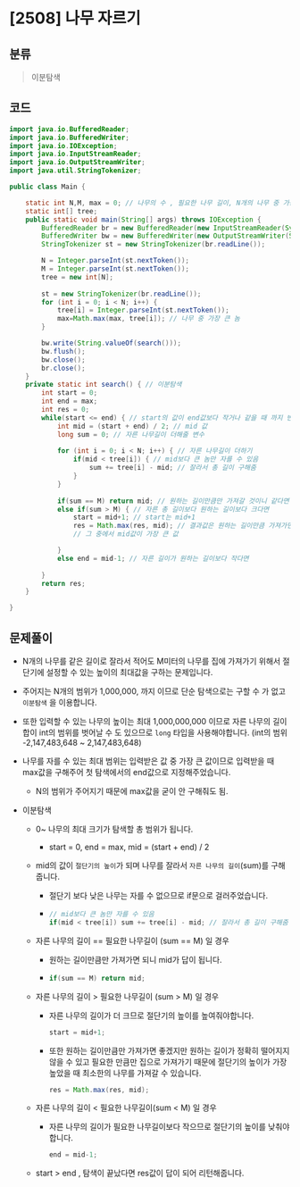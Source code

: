 # [2508] 나무 자르기

## 분류
> 이분탐색

## 코드
```java
import java.io.BufferedReader;
import java.io.BufferedWriter;
import java.io.IOException;
import java.io.InputStreamReader;
import java.io.OutputStreamWriter;
import java.util.StringTokenizer;

public class Main {

	static int N,M, max = 0; // 나무의 수 , 필요한 나무 길이, N개의 나무 중 가장 긴 나무 길이
	static int[] tree;
	public static void main(String[] args) throws IOException {
		BufferedReader br = new BufferedReader(new InputStreamReader(System.in));
		BufferedWriter bw = new BufferedWriter(new OutputStreamWriter(System.out));
		StringTokenizer st = new StringTokenizer(br.readLine());

		N = Integer.parseInt(st.nextToken());
		M = Integer.parseInt(st.nextToken());
		tree = new int[N];
		
		st = new StringTokenizer(br.readLine());
		for (int i = 0; i < N; i++) {
			tree[i] = Integer.parseInt(st.nextToken());
			max=Math.max(max, tree[i]); // 나무 중 가장 큰 놈
		}

		bw.write(String.valueOf(search()));
		bw.flush();
		bw.close();
		br.close();
	}
	private static int search() { // 이분탐색
		int start = 0;
		int end = max;
		int res = 0;
		while(start <= end) { // start의 값이 end값보다 작거나 같을 때 까지 반복
			int mid = (start + end) / 2; // mid 값
			long sum = 0; // 자른 나무길이 더해줄 변수
			
			for (int i = 0; i < N; i++) { // 자른 나무길이 더하기
				if(mid < tree[i]) { // mid보다 큰 놈만 자를 수 있음
					sum += tree[i] - mid; // 잘라서 총 길이 구해줌
				}
			}
			
			if(sum == M) return mid; // 원하는 길이만큼만 가져갈 것이니 같다면 mid가 답
			else if(sum > M) { // 자른 총 길이보다 원하는 길이보다 크다면
				start = mid+1; // start는 mid+1
				res = Math.max(res, mid); // 결과값은 원하는 길이만큼 가져가면 좋겠지만 원하는 길이가 정확히 떨어지지 않을 수 있으니
				// 그 중에서 mid값이 가장 큰 값

			}
			else end = mid-1; // 자른 길이가 원하는 길이보다 작다면
			
		}
		return res;
	}

}


```

## 문제풀이

- N개의 나무를 같은 길이로 잘라서 적어도 M미터의 나무를 집에 가져가기 위해서 절단기에 설정할 수 있는 높이의 최대값을 구하는 문제입니다.

- 주어지는 N개의 범위가 1,000,000, 까지 이므로 단순 탐색으로는 구할 수 가 없고 `이분탐색` 을 이용합니다.

- 또한 입력할 수 있는 나무의 높이는 최대 1,000,000,000 이므로 자른 나무의 길이 합이 int의 범위를 벗어날 수 도 있으므로 `long` 타입을 사용해야합니다. (int의 범위 -2,147,483,648 ~ 2,147,483,648)

- 나무를 자를 수 있는 최대 범위는 입력받은 값 중 가장 큰 값이므로 입력받을 때 max값을 구해주어 첫 탐색에서의 end값으로 지정해주었습니다.

  - N의 범위가 주어지기 때문에 max값을 굳이 안 구해줘도 됨.

- 이분탐색

  - 0~ 나무의 최대 크기가 탐색할 총 범위가 됩니다.

    - start = 0, end = max, mid = (start + end) / 2

  - mid의 값이 `절단기의 높이`가 되며 나무를 잘라서 `자른 나무의 길이`(sum)를 구해줍니다.

    - 절단기 보다 낮은 나무는 자를 수 없으므로 if문으로 걸러주었습니다.

    - ```java
      // mid보다 큰 놈만 자를 수 있음
      if(mid < tree[i]) sum += tree[i] - mid; // 잘라서 총 길이 구해줌
      ```

  - 자른 나무의 길이 == 필요한 나무길이 (sum == M) 일 경우

    - 원하는 길이만큼만 가져가면 되니 mid가 답이 됩니다.

    - ```java
      if(sum == M) return mid;
      ```

  - 자른 나무의 길이 > 필요한 나무길이 (sum > M) 일 경우

    - 자른 나무의 길이가 더 크므로 절단기의 높이를 높여줘야합니다.

      ```java
      start = mid+1;
      ```

    - 또한 원하는 길이만큼만 가져가면 좋겠지만 원하는 길이가 정확히 떨어지지 않을 수 있고 필요한 만큼만 집으로 가져가기 때문에 절단기의 높이가 가장 높았을 때 최소한의 나무를 가져갈 수 있습니다.

      ```java
      res = Math.max(res, mid);
      ```

  - 자른 나무의 길이 < 필요한 나무길이(sum < M) 일 경우

    - 자른 나무의 길이가 필요한 나무길이보다 작으므로 절단기의 높이를 낮춰야합니다.

      ```java
      end = mid-1;
      ```

  - start > end , 탐색이 끝났다면 res값이 답이 되어 리턴해줍니다.
